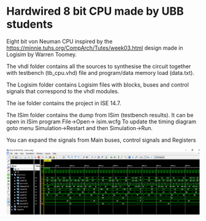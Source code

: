 # Hardwired 8 bit CPU made by UBB students
Eight bit von Neuman CPU inspired by the https://minnie.tuhs.org/CompArch/Tutes/week03.html design made in Logisim by Warren Toomey.

The vhdl folder contains all the sources to synthesise the circuit together with testbench (tb_cpu.vhd) file and program/data memory load (data.txt). 

The Logisim folder contains Logisim files with blocks, buses and control signals that correspond to the vhdl modules.

The ise folder contains the project in ISE 14.7.

The ISim folder contains the dump from ISim (testbench results). 
It can be open in ISim program File->Open-> isim.wcfg
To update the timing diagram goto menu Simulation->Restart and then Simulation->Run.

You can expand the signals from Main buses, control signals and Registers

![Alt text](isim.png?raw=true "Title")





